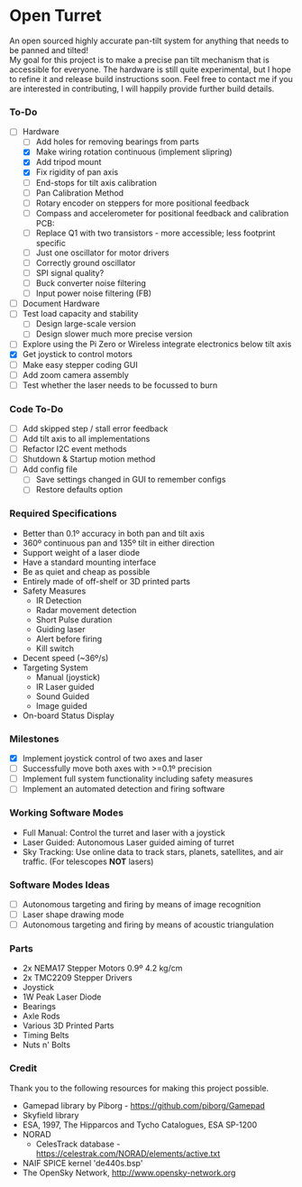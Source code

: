 # Open Turret

An open sourced highly accurate pan-tilt system for anything that needs to be panned and tilted!\
My goal for this project is to make a precise pan tilt mechanism that is accessible for everyone.
The hardware is still quite experimental, but I hope to refine it and release build instructions soon. Feel free to
contact me if you are interested in contributing, I will happily provide further build details.

### To-Do

- [ ] Hardware
  - [ ] Add holes for removing bearings from parts
  - [x] Make wiring rotation continuous (implement slipring)
  - [x] Add tripod mount
  - [x] Fix rigidity of pan axis
  - [ ] End-stops for tilt axis calibration
  - [ ] Pan Calibration Method
  - [ ] Rotary encoder on steppers for more positional feedback
  - [ ] Compass and accelerometer for positional feedback and calibration\
    PCB:
  - [ ] Replace Q1 with two transistors - more accessible; less footprint specific
  - [ ] Just one oscillator for motor drivers
  - [ ] Correctly ground oscillator
  - [ ] SPI signal quality?
  - [ ] Buck converter noise filtering
  - [ ] Input power noise filtering (FB)
- [ ] Document Hardware
- [ ] Test load capacity and stability
  - [ ] Design large-scale version
  - [ ] Design slower much more precise version
- [ ] Explore using the Pi Zero or Wireless integrate electronics below tilt axis
- [x] Get joystick to control motors
- [ ] Make easy stepper coding GUI
- [ ] Add zoom camera assembly
- [ ] Test whether the laser needs to be focussed to burn

### Code To-Do

- [ ] Add skipped step / stall error feedback
- [ ] Add tilt axis to all implementations
- [ ] Refactor I2C event methods
- [ ] Shutdown & Startup motion method
- [ ] Add config file
  - [ ] Save settings changed in GUI to remember configs
  - [ ] Restore defaults option

### Required Specifications

- Better than 0.1º accuracy in both pan and tilt axis
- 360º continuous pan and 135º tilt in either direction
- Support weight of a laser diode
- Have a standard mounting interface
- Be as quiet and cheap as possible
- Entirely made of off-shelf or 3D printed parts
- Safety Measures
    - IR Detection
    - Radar movement detection
    - Short Pulse duration
    - Guiding laser
    - Alert before firing
    - Kill switch
- Decent speed (~36º/s)
- Targeting System
    - Manual (joystick)
    - IR Laser guided
    - Sound Guided
    - Image guided
- On-board Status Display

### Milestones

- [x]  Implement joystick control of two axes and laser
- [ ]  Successfully move both axes with >=0.1º precision
- [ ]  Implement full system functionality including safety measures
- [ ]  Implement an automated detection and firing software

### Working Software Modes

- Full Manual: Control the turret and laser with a joystick
- Laser Guided: Autonomous Laser guided aiming of turret
- Sky Tracking: Use online data to track stars, planets, satellites, and air traffic. (For telescopes **NOT** lasers)

### Software Modes Ideas

- [ ] Autonomous targeting and firing by means of image recognition
- [ ] Laser shape drawing mode
- [ ] Autonomous targeting and firing by means of acoustic triangulation

### Parts

- 2x NEMA17 Stepper Motors 0.9º 4.2 kg/cm
- 2x TMC2209 Stepper Drivers
- Joystick
- 1W Peak Laser Diode
- Bearings
- Axle Rods
- Various 3D Printed Parts
- Timing Belts
- Nuts n' Bolts

### Credit

Thank you to the following resources for making this project possible.

- Gamepad library by Piborg - https://github.com/piborg/Gamepad
- Skyfield library
- ESA, 1997, The Hipparcos and Tycho Catalogues, ESA SP-1200
- NORAD
    - CelesTrack database - https://celestrak.com/NORAD/elements/active.txt
- NAIF SPICE kernel 'de440s.bsp'
- The OpenSky Network, http://www.opensky-network.org
